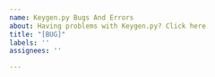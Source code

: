```yaml
---
name: Keygen.py Bugs And Errors
about: Having problems with Keygen.py? Click here
title: "[BUG]"
labels: ''
assignees: ''

---
```



